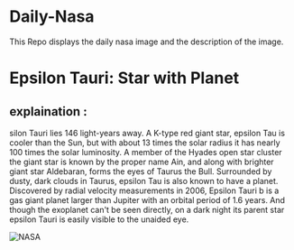 # Daily-Nasa

This Repo displays the daily nasa image and the description of the image.

<!--NASA-->
# Epsilon Tauri: Star with Planet
## explaination :

silon Tauri lies 146 light-years away. A K-type red giant star, epsilon Tau is cooler than the Sun, but with about 13 times the solar radius it has nearly 100 times the solar luminosity. A member of the Hyades open star cluster the giant star is known by the proper name Ain, and along with brighter giant star Aldebaran, forms the eyes of Taurus the Bull. Surrounded by dusty, dark clouds in Taurus, epsilon Tau is also known to have a planet. Discovered by radial velocity measurements in 2006, Epsilon Tauri b is a gas giant planet larger than Jupiter with an orbital period of 1.6 years. And though the exoplanet can't be seen directly, on a dark night its parent star epsilon Tauri is easily visible to the unaided eye.

![NASA](https://apod.nasa.gov/apod/image/2401/Ain_1024.jpg)
<!--/NASA-->